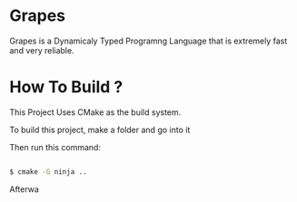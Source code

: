 

# Grapes

Grapes is a Dynamicaly Typed Programng Language that is extremely fast and very reliable.

# How To Build ?

This Project Uses CMake as the build system.

To build this project, make a folder and go into it

Then run this command:

````bash

$ cmake -G ninja ..

````

Afterwa

